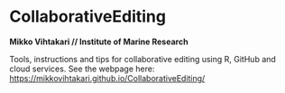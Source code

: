 # CollaborativeEditing
**Mikko Vihtakari // Institute of Marine Research**

Tools, instructions and tips for collaborative editing using R, GitHub and cloud services. See the webpage here: https://mikkovihtakari.github.io/CollaborativeEditing/
